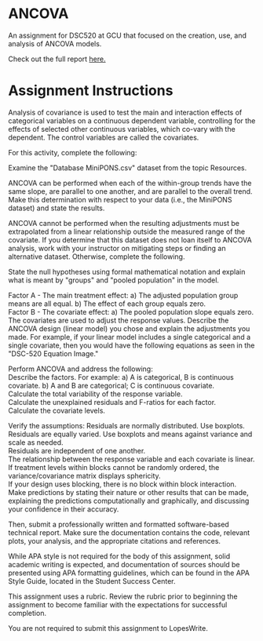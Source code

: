 # ANCOVA
 An assignment for DSC520 at GCU that focused on the creation, use, and analysis of ANCOVA models.

Check out the full report [here.](https://github.com/jhould007/DSC520-ANCOVA/blob/main/ANCOVA.ipynb)

# Assignment Instructions
Analysis of covariance is used to test the main and interaction effects of categorical variables on a continuous dependent variable, controlling for the effects of selected other continuous variables, which co-vary with the dependent. The control variables are called the covariates.

For this activity, complete the following:

Examine the "Database MiniPONS.csv" dataset from the topic Resources. 

ANCOVA can be performed when each of the within-group trends have the same slope, are parallel to one another, and are parallel to the overall trend. Make this determination with respect to your data (i.e., the MiniPONS dataset) and state the results.

ANCOVA cannot be performed when the resulting adjustments must be extrapolated from a linear relationship outside the measured range of the covariate. If you determine that this dataset does not loan itself to ANCOVA analysis, work with your instructor on mitigating steps or finding an alternative dataset. Otherwise, complete the following.

State the null hypotheses using formal mathematical notation and explain what is meant by "groups" and "pooled population" in the model.

Factor A - The main treatment effect: a) The adjusted population group means are all equal. b) The effect of each group equals zero.<br>
Factor B - The covariate effect: a) The pooled population slope equals zero.<br>
The covariates are used to adjust the response values. Describe the ANCOVA design (linear model) you chose and explain the adjustments you made. For example, if your linear model includes a single categorical and a single covariate, then you would have the following equations as seen in the "DSC-520 Equation Image." 

Perform ANCOVA and address the following:<br>
Describe the factors. For example: a) A is categorical, B is continuous covariate. b) A and B are categorical; C is continuous covariate.<br>
Calculate the total variability of the response variable.<br>
Calculate the unexplained residuals and F-ratios for each factor.<br>
Calculate the covariate levels.<br>

Verify the assumptions:
Residuals are normally distributed. Use boxplots.<br>
Residuals are equally varied. Use boxplots and means against variance and scale as needed.<br>
Residuals are independent of one another.<br>
The relationship between the response variable and each covariate is linear.<br>
If treatment levels within blocks cannot be randomly ordered, the variance/covariance matrix displays sphericity.<br>
If your design uses blocking, there is no block within block interaction.<br>
Make predictions by stating their nature or other results that can be made, explaining the predictions computationally and graphically, and discussing your confidence in their accuracy.

Then, submit a professionally written and formatted software-based technical report. Make sure the documentation contains the code, relevant plots, your analysis, and the appropriate citations and references.

While APA style is not required for the body of this assignment, solid academic writing is expected, and documentation of sources should be presented using APA formatting guidelines, which can be found in the APA Style Guide, located in the Student Success Center.

This assignment uses a rubric. Review the rubric prior to beginning the assignment to become familiar with the expectations for successful completion.

You are not required to submit this assignment to LopesWrite.   
